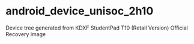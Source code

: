 # android_device_unisoc_2h10
Device tree generated from KDXF StudentPad T10 (Retail Version) Official Recovery image
